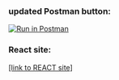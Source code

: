 ### updated Postman button:
[![Run in Postman](https://run.pstmn.io/button.svg)](https://app.getpostman.com/run-collection/25516930-ae65ed3f-8e96-4ca6-ac70-88f175fb629d?action=collection%2Ffork&collection-url=entityId%3D25516930-ae65ed3f-8e96-4ca6-ac70-88f175fb629d%26entityType%3Dcollection%26workspaceId%3D49b05e73-12be-4f51-87f3-5d7e375744be#?env%5BAlinaHW5%5D=W3sia2V5IjoiSldUIiwidmFsdWUiOiIiLCJlbmFibGVkIjp0cnVlLCJ0eXBlIjoiZGVmYXVsdCIsInNlc3Npb25WYWx1ZSI6IkpXVC4uLiIsInNlc3Npb25JbmRleCI6MH1d)

### React site:
[[link to REACT site] ](https://csc3916-react-assignment5.onrender.com)